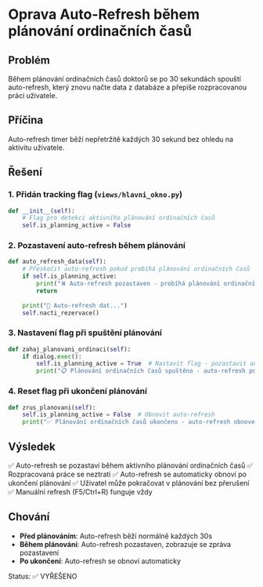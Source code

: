 # Oprava Auto-Refresh během plánování ordinačních časů

## Problém
Během plánování ordinačních časů doktorů se po 30 sekundách spouští auto-refresh, který znovu načte data z databáze a přepíše rozpracovanou práci uživatele.

## Příčina
Auto-refresh timer běží nepřetržitě každých 30 sekund bez ohledu na aktivitu uživatele.

## Řešení

### 1. Přidán tracking flag (`views/hlavni_okno.py`)
```python
def __init__(self):
    # Flag pro detekci aktivního plánování ordinačních časů
    self.is_planning_active = False
```

### 2. Pozastavení auto-refresh během plánování
```python
def auto_refresh_data(self):
    # Přeskočit auto-refresh pokud probíhá plánování ordinačních časů
    if self.is_planning_active:
        print("⏸️ Auto-refresh pozastaven - probíhá plánování ordinačních časů")
        return
    
    print("🔄 Auto-refresh dat...")
    self.nacti_rezervace()
```

### 3. Nastavení flag při spuštění plánování
```python
def zahaj_planovani_ordinaci(self):
    if dialog.exec():
        self.is_planning_active = True  # Nastavit flag - pozastavit auto-refresh
        print("📋 Plánování ordinačních časů spuštěno - auto-refresh pozastaven")
```

### 4. Reset flag při ukončení plánování
```python
def zrus_planovani(self):
    self.is_planning_active = False  # Obnovit auto-refresh
    print("✅ Plánování ordinačních časů ukončeno - auto-refresh obnoven")
```

## Výsledek
✅ Auto-refresh se pozastaví během aktivního plánování ordinačních časů
✅ Rozpracovaná práce se neztratí
✅ Auto-refresh se automaticky obnoví po ukončení plánování
✅ Uživatel může pokračovat v plánování bez přerušení
✅ Manuální refresh (F5/Ctrl+R) funguje vždy

## Chování
- **Před plánováním**: Auto-refresh běží normálně každých 30s
- **Během plánování**: Auto-refresh pozastaven, zobrazuje se zpráva pozastavení
- **Po ukončení**: Auto-refresh se obnoví automaticky

Status: ✅ VYŘEŠENO
